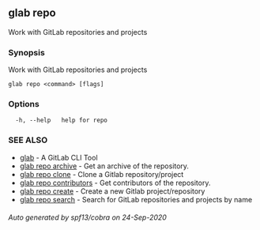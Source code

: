 ## glab repo

Work with GitLab repositories and projects

### Synopsis

Work with GitLab repositories and projects

```
glab repo <command> [flags]
```

### Options

```
  -h, --help   help for repo
```

### SEE ALSO

* [glab](glab.md)	 - A GitLab CLI Tool
* [glab repo archive](glab_repo_archive.md)	 - Get an archive of the repository.
* [glab repo clone](glab_repo_clone.md)	 - Clone a Gitlab repository/project
* [glab repo contributors](glab_repo_contributors.md)	 - Get contributors of the repository.
* [glab repo create](glab_repo_create.md)	 - Create a new Gitlab project/repository
* [glab repo search](glab_repo_search.md)	 - Search for GitLab repositories and projects by name

###### Auto generated by spf13/cobra on 24-Sep-2020

